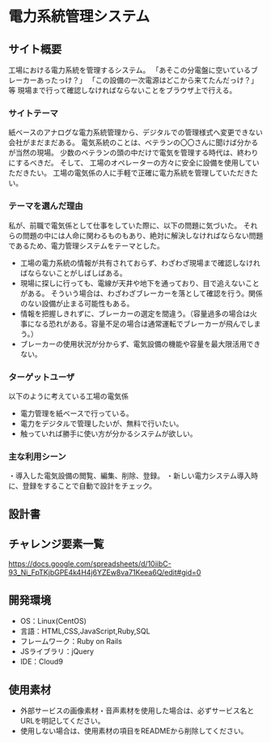 # 電力系統管理システム

## サイト概要
工場における電力系統を管理するシステム。
「あそこの分電盤に空いているブレーカーあったっけ？」
「この設備の一次電源はどこから来てたんだっけ？」等
現場まで行って確認しなければならないことをブラウザ上で行える。

### サイトテーマ
紙ベースのアナログな電力系統管理から、デジタルでの管理様式へ変更できない会社がまだまだある。
電気系統のことは、ベテランの〇〇さんに聞けば分かるが当然の現場。
少数のベテランの頭の中だけで電気を管理する時代は、終わりにするべきだ。
そして、
工場のオペレーターの方々に安全に設備を使用していただきたい。
工場の電気係の人に手軽で正確に電力系統を管理していただきたい。

### テーマを選んだ理由
私が、前職で電気係として仕事をしていた際に、以下の問題に気づいた。
それらの問題の中には人命に関わるものもあり、絶対に解決しなければならない問題であるため、電力管理システムをテーマとした。

- 工場の電力系統の情報が共有されておらず、わざわざ現場まで確認しなければならないことがしばしばある。
- 現場に探しに行っても、電線が天井や地下を通っており、目で追えないことがある。
  そういう場合は、わざわざブレーカーを落として確認を行う。関係のない設備が止まる可能性もある。
- 情報を把握しきれずに、ブレーカーの選定を間違う。（容量過多の場合は火事になる恐れがある。容量不足の場合は通常運転でブレーカーが飛んでしまう。）
- ブレーカーの使用状況が分からず、電気設備の機能や容量を最大限活用できない。


### ターゲットユーザ
以下のように考えている工場の電気係
- 電力管理を紙ベースで行っている。
- 電力をデジタルで管理したいが、無料で行いたい。
- 触っていれば勝手に使い方が分かるシステムが欲しい。


### 主な利用シーン
・導入した電気設備の閲覧、編集、削除、登録。
・新しい電力システム導入時に、登録をすることで自動で設計をチェック。

## 設計書


## チャレンジ要素一覧
https://docs.google.com/spreadsheets/d/10iibC-93_Ni_FpTKjbGPE4k4H4j6YZEw8va71Keea6Q/edit#gid=0

## 開発環境
- OS：Linux(CentOS)
- 言語：HTML,CSS,JavaScript,Ruby,SQL
- フレームワーク：Ruby on Rails
- JSライブラリ：jQuery
- IDE：Cloud9

## 使用素材
- 外部サービスの画像素材・音声素材を使用した場合は、必ずサービス名とURLを明記してください。
- 使用しない場合は、使用素材の項目をREADMEから削除してください。
